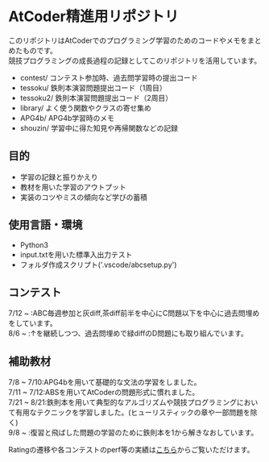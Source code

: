 # AtCoder精進用リポジトリ  
このリポジトリはAtCoderでのプログラミング学習のためのコードやメモをまとめたものです。  
競技プログラミングの成長過程の記録としてこのリポジトリを活用しています。  
- contest/ コンテスト参加時、過去問学習時の提出コード  
- tessoku/ 鉄則本演習問題提出コード（1周目）  
- tessoku2/ 鉄則本演習問題提出コード（2周目）
- library/ よく使う関数やクラスの寄せ集め   
- APG4b/ APG4b学習時のメモ  
- shouzin/ 学習中に得た知見や再帰関数などの記録  

## 目的  
- 学習の記録と振りかえり  
- 教材を用いた学習のアウトプット  
- 実装のコツやミスの傾向など学びの蓄積  

## 使用言語・環境  
- Python3  
- input.txtを用いた標準入出力テスト  
- フォルダ作成スクリプト('.vscode/abcsetup.py')  
## コンテスト  
7/12 ~ :ABC毎週参加と灰diff,茶diff前半を中心にC問題以下を中心に過去問埋めをしています。  
8/6 ~ :↑を継続しつつ、過去問埋めで緑diffのD問題にも取り組んでいます。    
## 補助教材  
7/8 ~ 7/10:APG4bを用いて基礎的な文法の学習をしました。  
7/11 ~ 7/12:ABSを用いてAtCoderの問題形式に慣れました。  
7/21 ~ 8/21:鉄則本を用いて典型的なアルゴリズムや競技プログラミングにおいて有用なテクニックを学習しました。(ヒューリスティックの章や一部問題を除く)   
9/8 ~ :復習と飛ばした問題の学習のために鉄則本を1から解きなおしています。  

Ratingの遷移や各コンテストのperf等の実績は[こちら](https://atcoder.jp/users/ars0611)からご覧いただけます。